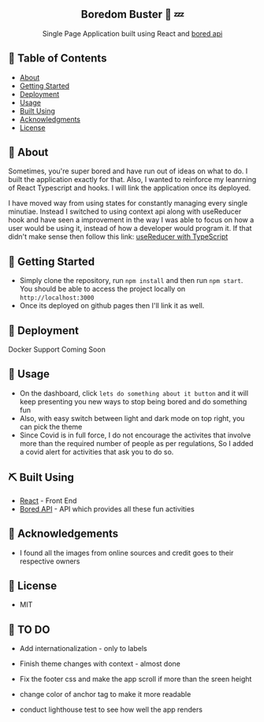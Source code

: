 <h2 align="center">Boredom Buster 🥱 💤 </h2> 

<p align="center"> 
Single Page Application built using React and  <a href="http://www.boredapi.com/">bored api</a>
</p>
  
## 📝 Table of Contents  
- [About](#about)  
- [Getting Started](#getting_started)  
- [Deployment](#deployment)  
- [Usage](#usage)  
- [Built Using](#built_using)  
- [Acknowledgments](#acknowledgement)  
- [License](#license)  
  
## 🏁 About <a name = "#getting_started"></a>  
Sometimes, you're super bored and have run out of ideas on what to do. I built the application exactly for that. Also, I wanted to reinforce my leanrning of React Typescript and hooks. I will link the application once its deployed.

I have moved way from using states for constantly managing every single minutiae. Instead I switched to using
context api along with useReducer hook and have seen a improvement in the way I was able to focus on  how a user would be using it, instead of how a developer would program it. If that didn't make sense then follow this link: <a href="https://www.youtube.com/watch?v=9KzQ9xFSAEU"> useReducer with TypeScript </a>
  
## 🏁 Getting Started <a name = "#getting_started"></a>  
- Simply clone the repository, run `npm install` and then run `npm start`. You should be able to access the project locally on `http://localhost:3000`
- Once its deployed on github pages then I'll link it as well.
  
## 🚀 Deployment <a name = "deployment"></a>  
Docker Support Coming Soon  
  
## 🎈 Usage <a name="usage"></a>  
- On the dashboard, click `lets do something about it button` and it will keep presenting you new ways to stop being bored and do something fun
- Also, with easy switch between light and dark mode on top right, you can pick the theme
- Since Covid is in full force, I do not encourage the activites that involve more than the required number of people as per regulations, So I added a covid alert for activities that ask you to do so.
  
## ⛏️ Built Using <a name = "built_using"></a>  
- [React](https://reactjs.org/) - Front End  
- [Bored API](http://www.boredapi.com/) - API which provides all these fun activities
  
## 👏 Acknowledgements <a name = "acknowledgement"></a>    
- I found all the images from online sources and credit goes to their respective owners
  
## 📝 License <a name = "acknowledgement"></a>  
- MIT


## 📝  TO DO 

- Add internationalization - only to labels

- Finish theme changes with context - almost done

- Fix the footer css and make the app scroll if more than the sreen height

- change color of anchor tag to make it more readable

- conduct lighthouse test to see how well the app renders

